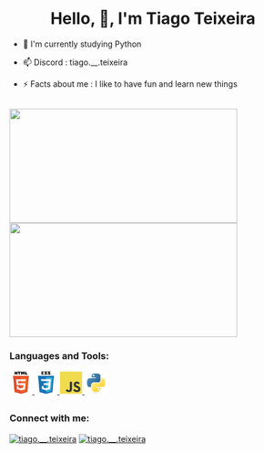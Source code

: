 <h1 align="center">Hello, 👋, I'm Tiago Teixeira</h1>

- 🌱 I'm currently studying Python
- 📫 Discord : tiago.__.teixeira
- ⚡ Facts about me : I like to have fun and learn new things

  ##


<a href="https://github.com/anuraghazra/github-readme-stats">
  <img height=200 width="400" align="center" src="https://github-readme-stats.vercel.app/api?username=tiagoteixeira9&show_icons=true&theme=radical" />
</a>
<a href="https://github.com/anuraghazra/convoychat">
  <img height=200 width="400" align="center" src="https://github-readme-stats.vercel.app/api/top-langs?username=tiagoteixeira9&layout=compact&langs_count=8&card_width=320&show_icons=true&show_icons=true&theme=radical" />
</a>

<h3 align="left">Languages and Tools:</h3>
<p align="left"> <a href="https://www.w3.org/html/" target="_blank" rel="noreferrer"> <img src="https://raw.githubusercontent.com/devicons/devicon/master/icons/html5/html5-original-wordmark.svg" alt="html5" width="40" height="40"/> </a> <a href="https://www.w3schools.com/css/" target="_blank" rel="noreferrer"> <img src="https://raw.githubusercontent.com/devicons/devicon/master/icons/css3/css3-original-wordmark.svg" alt="css3" width="40" height="40"/> </a><a href="https://developer.mozilla.org/en-US/docs/Web/JavaScript" target="_blank" rel="noreferrer"> <img src="https://raw.githubusercontent.com/devicons/devicon/master/icons/javascript/javascript-original.svg" alt="javascript" width="40" height="40"/> </a> <a href="https://www.python.org" target="_blank" rel="noreferrer"> <img src="https://raw.githubusercontent.com/devicons/devicon/master/icons/python/python-original.svg" alt="python" width="40" height="40"/> </a> </p>

##

<h3 align="left">Connect with me:</h3>
<p align="left">
<a href="https://instagram.com/tiago.__.teixeira" target="blank"><img align="center" src="https://raw.githubusercontent.com/rahuldkjain/github-profile-readme-generator/master/src/images/icons/Social/instagram.svg" alt="tiago.__.teixeira" height="30" width="40" target="blank"/></a>
<a href="https://discord.gg/tiago.__.teixeira" target="blank"><img align="center" src="https://raw.githubusercontent.com/rahuldkjain/github-profile-readme-generator/master/src/images/icons/Social/discord.svg" alt="tiago.__.teixeira" height="30" width="40" 
 target="blank"/></a>
</p>

##

